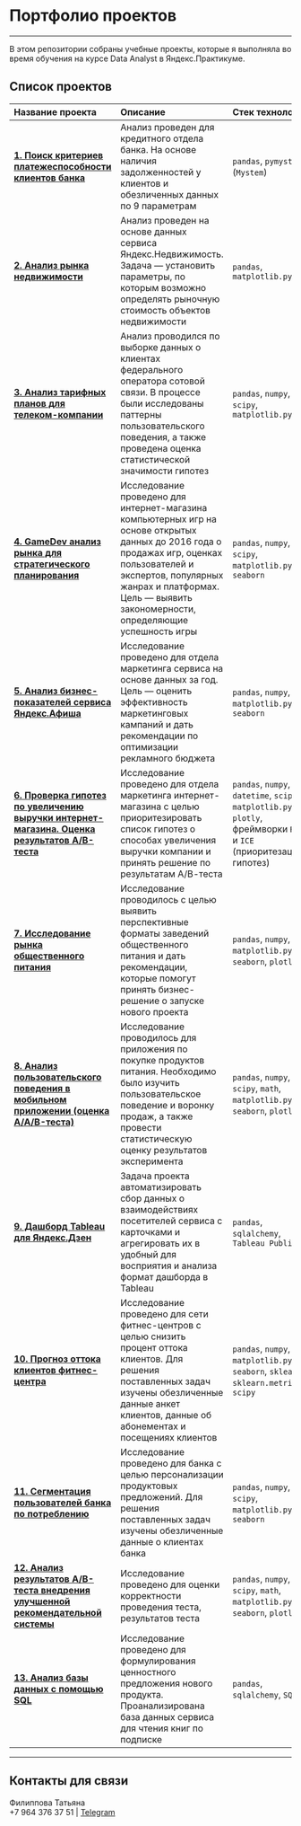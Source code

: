 # Портфолио проектов
____
В этом репозитории собраны учебные проекты, которые я выполняла во время обучения на курсе Data Analyst в Яндекс.Практикуме.  

## Список проектов
| Название проекта | Описание | Стек технологий | Статус |  
|:---------------- |:---------|:----------------|:-------------|
| **[1. Поиск критериев платежеспособности клиентов банка](https://github.com/Tatyana-Filippova/portfolio_filippova/tree/main/1.%20%D0%9F%D0%BE%D0%B8%D1%81%D0%BA%20%D0%BA%D1%80%D0%B8%D1%82%D0%B5%D1%80%D0%B8%D0%B5%D0%B2%20%D0%BF%D0%BB%D0%B0%D1%82%D0%B5%D0%B6%D0%B5%D1%81%D0%BF%D0%BE%D1%81%D0%BE%D0%B1%D0%BD%D0%BE%D1%81%D1%82%D0%B8%20%D0%BA%D0%BB%D0%B8%D0%B5%D0%BD%D1%82%D0%BE%D0%B2%20%D0%B1%D0%B0%D0%BD%D0%BA%D0%B0)** | Анализ проведен для кредитного отдела банка. На основе наличия задолженностей у клиентов и обезличенных данных по 9 параметрам | `pandas`, `pymystem3` (`Mystem`)| Завершен |
| **[2. Анализ рынка недвижимости](https://github.com/Tatyana-Filippova/portfolio_filippova/tree/main/2.%20%D0%90%D0%BD%D0%B0%D0%BB%D0%B8%D0%B7%20%D1%80%D1%8B%D0%BD%D0%BA%D0%B0%20%D0%BD%D0%B5%D0%B4%D0%B2%D0%B8%D0%B6%D0%B8%D0%BC%D0%BE%D1%81%D1%82%D0%B8)** | Анализ проведен на основе данных сервиса Яндекс.Недвижимость. Задача — установить параметры, по которым возможно определять рыночную стоимость объектов недвижимости  | `pandas`, `matplotlib.pyplot` | Завершен |
| **[3. Анализ тарифных планов для телеком-компании](https://github.com/Tatyana-Filippova/portfolio_filippova/tree/main/3.%20%D0%90%D0%BD%D0%B0%D0%BB%D0%B8%D0%B7%20%D1%82%D0%B0%D1%80%D0%B8%D1%84%D0%BD%D1%8B%D1%85%20%D0%BF%D0%BB%D0%B0%D0%BD%D0%BE%D0%B2%20%D0%B4%D0%BB%D1%8F%20%D1%82%D0%B5%D0%BB%D0%B5%D0%BA%D0%BE%D0%BC%20%D0%BA%D0%BE%D0%BC%D0%BF%D0%B0%D0%BD%D0%B8%D0%B8)** | Анализ проводился по выборке данных о клиентах федерального оператора сотовой связи. В процессе были исследованы паттерны пользовательского поведения, а также проведена оценка статистической значимости гипотез | `pandas`, `numpy`, `scipy`, `matplotlib.pyplot` | Завершен |
| **[4. GameDev анализ рынка для стратегического планирования](https://github.com/Tatyana-Filippova/portfolio_filippova/tree/main/4.%20GameDev%20%D0%B0%D0%BD%D0%B0%D0%BB%D0%B8%D0%B7%20%D1%80%D1%8B%D0%BD%D0%BA%D0%B0%20%D0%B4%D0%BB%D1%8F%20%D1%81%D1%82%D1%80%D0%B0%D1%82%D0%B5%D0%B3%D0%B8%D1%87%D0%B5%D1%81%D0%BA%D0%BE%D0%B3%D0%BE%20%D0%BF%D0%BB%D0%B0%D0%BD%D0%B8%D1%80%D0%BE%D0%B2%D0%B0%D0%BD%D0%B8%D1%8F)** | Исследование проведено для интернет-магазина компьютерных игр на основе открытых данных до 2016 года о продажах игр, оценках пользователей и экспертов, популярных жанрах и платформах. Цель — выявить закономерности, определяющие успешность игры | `pandas`, `numpy`, `scipy`, `matplotlib.pyplot`, `seaborn` | Завершен |
| **[5. Анализ бизнес-показателей сервиса Яндекс.Афиша](https://github.com/Tatyana-Filippova/portfolio_filippova/tree/main/5.%20%D0%90%D0%BD%D0%B0%D0%BB%D0%B8%D0%B7%20%D0%B1%D0%B8%D0%B7%D0%BD%D0%B5%D1%81-%D0%BF%D0%BE%D0%BA%D0%B0%D0%B7%D0%B0%D1%82%D0%B5%D0%BB%D0%B5%D0%B9%20%D1%81%D0%B5%D1%80%D0%B2%D0%B8%D1%81%D0%B0%20%D0%AF%D0%BD%D0%B4%D0%B5%D0%BA%D1%81.%D0%90%D1%84%D0%B8%D1%88%D0%B0)** | Исследование проведено для отдела маркетинга сервиса на основе данных за год. Цель — оценить эффективность маркетинговых кампаний и дать рекомендации по оптимизации рекламного бюджета | `pandas`, `numpy`, `matplotlib.pyplot`, `seaborn` | Завершен |
| **[6. Проверка гипотез по увеличению выручки интернет-магазина. Оценка результатов A/B-теста](https://github.com/Tatyana-Filippova/portfolio_filippova/tree/main/6.%20%D0%9F%D1%80%D0%BE%D0%B2%D0%B5%D1%80%D0%BA%D0%B0%20%D0%B3%D0%B8%D0%BF%D0%BE%D1%82%D0%B5%D0%B7%20%D0%BF%D0%BE%20%D1%83%D0%B2%D0%B5%D0%BB%D0%B8%D1%87%D0%B5%D0%BD%D0%B8%D1%8E%20%D0%B2%D1%8B%D1%80%D1%83%D1%87%D0%BA%D0%B8%20%D0%B8%D0%BD%D1%82%D0%B5%D1%80%D0%BD%D0%B5%D1%82-%D0%BC%D0%B0%D0%B3%D0%B0%D0%B7%D0%B8%D0%BD%D0%B0.%20%D0%9E%D1%86%D0%B5%D0%BD%D0%BA%D0%B0%20%D1%80%D0%B5%D0%B7%D1%83%D0%BB%D1%8C%D1%82%D0%B0%D1%82%D0%BE%D0%B2%20AB%20%D1%82%D0%B5%D1%81%D1%82%D0%B0)** | Исследование проведено для отдела маркетинга интернет-магазина с целью приоритезировать список гипотез о способах увеличения выручки компании и принять решение по результатам А/В-теста | `pandas`, `numpy`, `datetime`, `scipy`, `matplotlib.pyplot`, `plotly`, фреймворки `RICE` и `ICE` (приоритезация гипотез) | Завершен |
| **[7. Исследование рынка общественного питания](https://github.com/Tatyana-Filippova/portfolio_filippova/tree/main/7.%20%D0%98%D1%81%D1%81%D0%BB%D0%B5%D0%B4%D0%BE%D0%B2%D0%B0%D0%BD%D0%B8%D0%B5%20%D1%80%D1%8B%D0%BD%D0%BA%D0%B0%20%D0%BE%D0%B1%D1%89%D0%B5%D1%81%D1%82%D0%B2%D0%B5%D0%BD%D0%BD%D0%BE%D0%B3%D0%BE%20%D0%BF%D0%B8%D1%82%D0%B0%D0%BD%D0%B8%D1%8F)** | Исследование проводилось с целью выявить перспективные форматы заведений общественного питания и дать рекомендации, которые помогут принять бизнес-решение о запуске нового проекта | `pandas`, `numpy`, `matplotlib.pyplot`, `seaborn`, `plotly` | Завершен |
| **[8. Анализ пользовательского поведения в мобильном приложении (оценка A/A/B-теста)](https://github.com/Tatyana-Filippova/portfolio_filippova/tree/main/8.%20%D0%90%D0%BD%D0%B0%D0%BB%D0%B8%D0%B7%20%D0%BF%D0%BE%D0%BB%D1%8C%D0%B7%D0%BE%D0%B2%D0%B0%D1%82%D0%B5%D0%BB%D1%8C%D1%81%D0%BA%D0%BE%D0%B3%D0%BE%20%D0%BF%D0%BE%D0%B2%D0%B5%D0%B4%D0%B5%D0%BD%D0%B8%D1%8F%20%D0%B2%20%D0%BC%D0%BE%D0%B1%D0%B8%D0%BB%D1%8C%D0%BD%D0%BE%D0%BC%20%D0%BF%D1%80%D0%B8%D0%BB%D0%BE%D0%B6%D0%B5%D0%BD%D0%B8%D0%B8%20(%D0%BE%D1%86%D0%B5%D0%BD%D0%BA%D0%B0%20AAB-%D1%82%D0%B5%D1%81%D1%82%D0%B0))** | Исследование проводилось для приложения по покупке продуктов питания. Необходимо было изучить пользовательское поведение и воронку продаж, а также провести статистическую оценку результатов эксперимента | `pandas`, `numpy`, `scipy`, `math`, `matplotlib.pyplot`, `seaborn`, `plotly` | Завершен |
| **[9. Дашборд Tableau для Яндекс.Дзен](https://github.com/Tatyana-Filippova/portfolio_filippova/tree/main/9.%20%D0%94%D0%B0%D1%88%D0%B1%D0%BE%D1%80%D0%B4%20Tableau%20%D0%B4%D0%BB%D1%8F%20%D0%AF%D0%BD%D0%B4%D0%B5%D0%BA%D1%81.%D0%94%D0%B7%D0%B5%D0%BD)** | Задача проекта автоматизировать сбор данных о взаимодействиях посетителей сервиса с карточками и агрегировать их в удобный для восприятия и анализа формат дашборда в Tableau | `pandas`, `sqlalchemy`, `Tableau Public` | Завершен |
| **[10. Прогноз оттока клиентов фитнес-центра](https://github.com/Tatyana-Filippova/portfolio_filippova/tree/main/10.%20%D0%9F%D1%80%D0%BE%D0%B3%D0%BD%D0%BE%D0%B7%20%D0%BE%D1%82%D1%82%D0%BE%D0%BA%D0%B0%20%D0%BA%D0%BB%D0%B8%D0%B5%D0%BD%D1%82%D0%BE%D0%B2%20%D1%84%D0%B8%D1%82%D0%BD%D0%B5%D1%81-%D1%86%D0%B5%D0%BD%D1%82%D1%80%D0%B0)** | Исследование проведено для сети фитнес-центров с целью снизить процент оттока клиентов. Для решения поставленных задач изучены обезличенные данные анкет клиентов, данные об абонементах и посещениях клиентов | `pandas`, `numpy`, `matplotlib.pyplot`, `seaborn`, `sklearn`, `sklearn.metrics`, `scipy` | Завершен |
| **[11. Сегментация пользователей банка по потреблению](https://github.com/Tatyana-Filippova/portfolio_filippova/tree/main/11.%20%D0%A1%D0%B5%D0%B3%D0%BC%D0%B5%D0%BD%D1%82%D0%B0%D1%86%D0%B8%D1%8F%20%D0%BF%D0%BE%D0%BB%D1%8C%D0%B7%D0%BE%D0%B2%D0%B0%D1%82%D0%B5%D0%BB%D0%B5%D0%B9%20%D0%B1%D0%B0%D0%BD%D0%BA%D0%B0%20%D0%BF%D0%BE%20%D0%BF%D0%BE%D1%82%D1%80%D0%B5%D0%B1%D0%BB%D0%B5%D0%BD%D0%B8%D1%8E)** | Исследование проведено для банка с целью персонализации продуктовых предложений. Для решения поставленных задач изучены обезличенные данные о клиентах банка | `pandas`, `numpy`, `scipy`, `matplotlib.pyplot`, `seaborn` | Завершен |
| **[12. Анализ результатов А/В-теста внедрения улучшенной рекомендательной системы](https://github.com/Tatyana-Filippova/portfolio_filippova/tree/main/12.%20%D0%90%D0%BD%D0%B0%D0%BB%D0%B8%D0%B7%20%D1%80%D0%B5%D0%B7%D1%83%D0%BB%D1%8C%D1%82%D0%B0%D1%82%D0%BE%D0%B2%20%D0%90%D0%92-%D1%82%D0%B5%D1%81%D1%82%D0%B0%20%D0%B2%D0%BD%D0%B5%D0%B4%D1%80%D0%B5%D0%BD%D0%B8%D1%8F%20%D1%83%D0%BB%D1%83%D1%87%D1%88%D0%B5%D0%BD%D0%BD%D0%BE%D0%B9%20%D1%80%D0%B5%D0%BA%D0%BE%D0%BC%D0%B5%D0%BD%D0%B4%D0%B0%D1%82%D0%B5%D0%BB%D1%8C%D0%BD%D0%BE%D0%B9%20%D1%81%D0%B8%D1%81%D1%82%D0%B5%D0%BC%D1%8B)** | Исследование проведено для оценки корректности проведения теста, результатов теста | `pandas`, `numpy`, `scipy`, `math`, `matplotlib.pyplot`, `seaborn`, `plotly` | Завершен |
| **[13. Анализ базы данных с помощью SQL](https://github.com/Tatyana-Filippova/portfolio_filippova/tree/main/13.%20%D0%90%D0%BD%D0%B0%D0%BB%D0%B8%D0%B7%20%D0%B1%D0%B0%D0%B7%D1%8B%20%D0%B4%D0%B0%D0%BD%D0%BD%D1%8B%D1%85%20%D1%81%20%D0%BF%D0%BE%D0%BC%D0%BE%D1%89%D1%8C%D1%8E%20SQL)** | Исследование проведено для формулирования ценностного предложения нового продукта. Проанализирована база данных сервиса для чтения книг по подписке | `pandas`, `sqlalchemy`, `SQL` | Завершен |
___
## Контакты для связи
Филиппова Татьяна   
+7 964 376 37 51 |
[Telegram](https://t.me/tanyfilippova)
